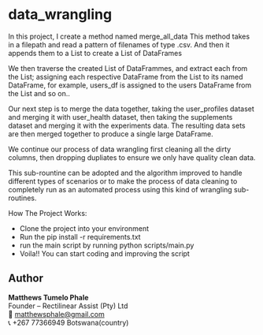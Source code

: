 # data_wrangling
In this project, I create a method named merge_all_data
This method takes in a filepath and read a pattern of filenames
of type .csv. And then it appends them to a List to create a List of DataFrames

We then traverse the created List of DataFrammes, and extract each from the List;
assigning each respective DataFrame from the List to its named DataFrame, for example,
users_df is assigned to the users DataFrame from the List and so on..

Our next step is to merge the data together, taking the user_profiles dataset and merging it with user_health dataset, then taking the supplements dataset and merging it with the experiments data.
The resulting data sets are then merged together to produce a single large DataFrame.

We continue our process of data wrangling first cleaning all the dirty columns, then dropping 
dupliates to ensure we only have quality clean data.

This sub-rountine can be adopted and the algorithm improved to handle different types of scenarios or
to make the process of data cleaning to completely run as an automated process using this kind of wrangling sub-routines.

How The Project Works:
- Clone the project into your environment
- Run the pip install -r requirements.txt
- run the main script by running python scripts/main.py
- Voila!! You can start coding and improving the script


## Author

**Matthews Tumelo Phale**  
Founder – Rectilinear Assist (Pty) Ltd  
📧 matthewsphale@gmail.com  
📞 +267 77366949
Botswana(country)
